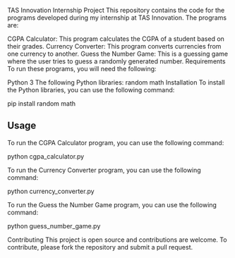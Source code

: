 TAS Innovation Internship Project
This repository contains the code for the programs developed during my internship at TAS Innovation. The programs are:

CGPA Calculator: This program calculates the CGPA of a student based on their grades.
Currency Converter: This program converts currencies from one currency to another.
Guess the Number Game: This is a guessing game where the user tries to guess a randomly generated number.
Requirements
To run these programs, you will need the following:

Python 3
The following Python libraries:
random
math
Installation
To install the Python libraries, you can use the following command:

pip install random math


## Usage

To run the CGPA Calculator program, you can use the following command:

python cgpa_calculator.py


To run the Currency Converter program, you can use the following command:

python currency_converter.py


To run the Guess the Number Game program, you can use the following command:

python guess_number_game.py

Contributing
This project is open source and contributions are welcome. To contribute, please fork the repository and submit a pull request.
